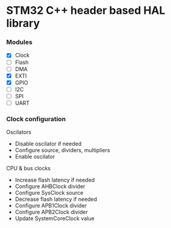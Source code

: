 # STM32 C++ header based HAL library

### Modules

- [x] Clock
- [ ] Flash
- [ ] DMA
- [x] EXTI
- [x] GPIO
- [ ] I2C
- [ ] SPI
- [ ] UART

### Clock configuration

Oscilators

- Disable oscilator if needed
- Configure source, dividers, multipliers
- Enable oscilator

CPU & bus clocks

- Increase flash latency if needed
- Configure AHBClock divider
- Configure SysClock source
- Decrease flash latency if needed
- Configure APB1Clock divider
- Configure APB2Clock divider
- Update SystemCoreClock value